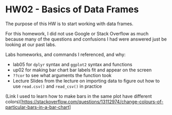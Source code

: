 # HW02 - Basics of Data Frames
The purpose of this HW is to start working with data frames.

For this homework, I did not use Google or Stack Overflow as much because many of the questions and confusions I had were answered just be looking at our past labs.

Labs homeworks, and commands I referenced, and why:

- lab05 for `dplyr` syntax and `ggplot2` syntax and functions
- up02 for making bar chart bar labels fit and appear on the screen
- `??cor` to see what arguments the function took
- Lecture Slides from the lecture on importing data to figure out how to use `read.csv()` and `read_csv()` in practice

(Link I used to learn how to make bars in the same plot have different colors)[https://stackoverflow.com/questions/13112974/change-colours-of-particular-bars-in-a-bar-chart]